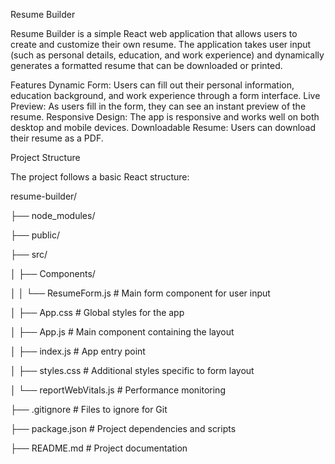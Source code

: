 Resume Builder


Resume Builder is a simple React web application that allows users to create and customize their own resume. The application takes user input (such as personal details, education, and work experience) and dynamically generates a formatted resume that can be downloaded or printed.

Features
Dynamic Form: Users can fill out their personal information, education background, and work experience through a form interface.
Live Preview: As users fill in the form, they can see an instant preview of the resume.
Responsive Design: The app is responsive and works well on both desktop and mobile devices.
Downloadable Resume: Users can download their resume as a PDF.

Project Structure

The project follows a basic React structure:

resume-builder/


  ├── node_modules/
  
  ├── public/
  
  ├── src/
  
  │   ├── Components/
  
  │   │   └── ResumeForm.js   # Main form component for user input
  
  │   ├── App.css             # Global styles for the app
  
  │   ├── App.js              # Main component containing the layout
  
  │   ├── index.js            # App entry point
  
  │   ├── styles.css          # Additional styles specific to form layout
  
  │   └── reportWebVitals.js  # Performance monitoring
  
  ├── .gitignore              # Files to ignore for Git
  
  ├── package.json            # Project dependencies and scripts
  
  ├── README.md               # Project documentation





